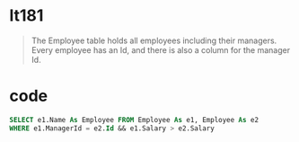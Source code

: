 # lt181
> The Employee table holds all employees including their managers. Every employee has an Id, and there is also a column for the manager Id.

# code
```SQL
SELECT e1.Name As Employee FROM Employee As e1, Employee As e2
WHERE e1.ManagerId = e2.Id && e1.Salary > e2.Salary
```